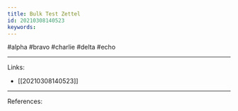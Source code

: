 ```yaml
---
title: Bulk Test Zettel
id: 20210308140523
keywords:
---
```

#alpha #bravo #charlie #delta #echo

---
Links:

- [[20210308140523]]

---
References:
